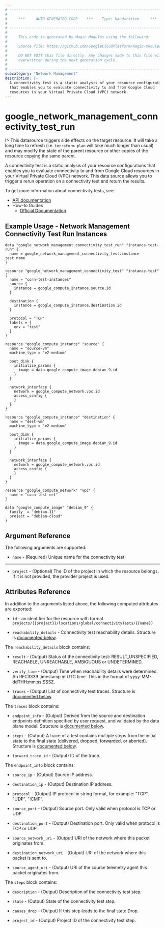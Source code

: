 ```yaml
---
# ----------------------------------------------------------------------------
#
#     ***     AUTO GENERATED CODE    ***    Type: Handwritten     ***
#
# ----------------------------------------------------------------------------
#
#     This code is generated by Magic Modules using the following:
#
#     Source file: https://github.com/GoogleCloudPlatform/magic-modules/tree/main/mmv1/third_party/terraform/website/docs/d/network_management_connectivity_test_run.html.markdown
#
#     DO NOT EDIT this file directly. Any changes made to this file will be
#     overwritten during the next generation cycle.
#
# ----------------------------------------------------------------------------
subcategory: "Network Management"
description: |-
  A connectivity test is a static analysis of your resource configurations
  that enables you to evaluate connectivity to and from Google Cloud
  resources in your Virtual Private Cloud (VPC) network.
---
```


# google_network_management_connectivity_test_run


!> This datasource triggers side effects on the target resource. It will take a long time to refresh (i.e. `terraform plan` will take much longer than usual) and may modify the state of the parent resource or other copies of the resource copying the same parent.

A connectivity test is a static analysis of your resource configurations
that enables you to evaluate connectivity to and from Google Cloud
resources in your Virtual Private Cloud (VPC) network. This data source allows
you to trigger a rerun operation on a connectivity test and return the results.

To get more information about connectivity tests, see:

* [API documentation](https://cloud.google.com/network-intelligence-center/docs/reference/networkmanagement/rest/v1/projects.locations.global.connectivityTests/rerun)
* How-to Guides
    * [Official Documentation](https://cloud.google.com/network-intelligence-center/docs)

## Example Usage - Network Management Connectivity Test Run Instances

```hcl
data "google_network_management_connectivity_test_run" "instance-test-run" {
  name = google_network_management_connectivity_test.instance-test.name
}

resource "google_network_management_connectivity_test" "instance-test" {
  name = "conn-test-instances"
  source {
    instance = google_compute_instance.source.id
  }

  destination {
    instance = google_compute_instance.destination.id
  }

  protocol = "TCP"
  labels = {
    env = "test"
  }
}

resource "google_compute_instance" "source" {
  name = "source-vm"
  machine_type = "e2-medium"

  boot_disk {
    initialize_params {
      image = data.google_compute_image.debian_9.id
    }
  }

  network_interface {
    network = google_compute_network.vpc.id
    access_config {
    }
  }
}

resource "google_compute_instance" "destination" {
  name = "dest-vm"
  machine_type = "e2-medium"

  boot_disk {
    initialize_params {
      image = data.google_compute_image.debian_9.id
    }
  }

  network_interface {
    network = google_compute_network.vpc.id
    access_config {
    }
  }
}

resource "google_compute_network" "vpc" {
  name = "conn-test-net"
}

data "google_compute_image" "debian_9" {
  family  = "debian-11"
  project = "debian-cloud"
}
```

## Argument Reference

The following arguments are supported:


* `name` -
  (Required)
  Unique name for the connectivity test.


- - -


* `project` - (Optional) The ID of the project in which the resource belongs.
    If it is not provided, the provider project is used.


## Attributes Reference

In addition to the arguments listed above, the following computed attributes are exported:

* `id` - an identifier for the resource with format `projects/{{project}}/locations/global/connectivityTests/{{name}}`

* `reachability_details` -
  Connectivity test reachability details.
  Structure is [documented below](#nested_reachability_details).


<a name="nested_reachability_details"></a>The `reachability_details` block contains:

* `result` -
  (Output)
  Status of the connectivity test: RESULT_UNSPECIFIED, REACHABLE, UNREACHABLE, AMBIGUOUS or UNDETERMINED.

* `verify_time` -
  (Output)
  Time when reachability details were determined. An RFC3339 timestamp in UTC time.
  This in the format of yyyy-MM-ddTHH:mm:ss.SSSZ.

* `traces` -
  (Output)
  List of connectivity test traces.
  Structure is [documented below](#nested_reachability_details_traces).


<a name="nested_reachability_details_traces"></a>The `traces` block contains:

* `endpoint_info` -
  (Output)
  Derived from the source and destination endpoints definition specified by user request, and validated by the data plane model.
  Structure is [documented below](#nested_reachability_details_traces_traces_endpoint_info).

* `steps` -
  (Output)
  A trace of a test contains multiple steps from the initial state to the final state (delivered, dropped, forwarded, or aborted).
  Structure is [documented below](#nested_reachability_details_traces_traces_steps).

* `forward_trace_id` -
  (Output)
  ID of the trace.


<a name="nested_reachability_details_traces_traces_endpoint_info"></a>The `endpoint_info` block contains:

* `source_ip` -
  (Output)
  Source IP address.

* `destination_ip` -
  (Output)
  Destination IP address.

* `protocol` -
  (Output)
  IP protocol in string format, for example: "TCP", "UDP", "ICMP".

* `source_port` -
  (Output)
  Source port. Only valid when protocol is TCP or UDP.

* `destination_port` -
  (Output)
  Destination port. Only valid when protocol is TCP or UDP.

* `source_network_uri` -
  (Output)
  URI of the network where this packet originates from.

* `destination_network_uri` -
  (Output)
  URI of the network where this packet is sent to.

* `source_agent_uri` -
  (Output)
  URI of the source telemetry agent this packet originates from.

<a name="nested_reachability_details_traces_traces_steps"></a>The `steps` block contains:

* `description` -
  (Output)
  Description of the connectivity test step.

* `state` -
  (Output)
  State of the connectivity test step.

* `causes_drop` -
  (Output)
  If this step leads to the final state Drop.

* `project_id` -
  (Output)
  Project ID of the connectivity test step.

